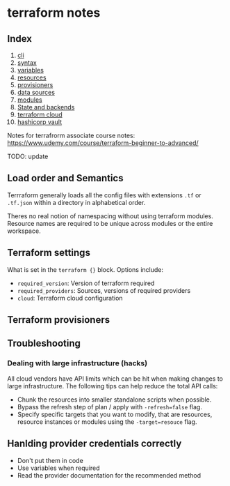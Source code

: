 # terraform notes

## Index

1. [cli](./cli.md)
2. [syntax](./syntax.md)
3. [variables](./variables.md)
4. [resources](./resources.md)
5. [provisioners](./provisioners.md)
6. [data sources](./data_sources.md)
7. [modules](./modules.md)
8. [State and backends](./state_and_backends.md)
9. [terraform cloud](./terraform_cloud.md)
10. [hashicorp vault](./hashicorp_vault.md)

Notes for terrafrorm associate course notes: <https://www.udemy.com/course/terraform-beginner-to-advanced/>

TODO: update

## Load order and Semantics

Terrraform generally loads all the config files with extensions `.tf` or
`.tf.json` within a directory in alphabetical order.

Theres no real notion of namespacing without using terraform modules. Resource
names are required to be unique across modules or the entire workspace.

## Terraform settings

What is set in the `terraform {}` block. Options include:

- `required_version`: Version of terraform required
- `required_providers`: Sources, versions of required providers
- `cloud`: Terraform cloud configuration

## Terraform provisioners

## Troubleshooting

### Dealing with large infrastructure (hacks)

All cloud vendors have API limits which can be hit when making changes to
large infrastructure. The following tips can help reduce the total API calls:

- Chunk the resources into smaller standalone scripts when possible.
- Bypass the refresh step of plan / apply with `-refresh=false` flag.
- Specify specific targets that you want to modify, that are resources, resource
  instances or modules using the `-target=resouce` flag.

## Hanlding provider credentials correctly

- Don't put them in code
- Use variables when required
- Read the provider documentation for the recommended method
